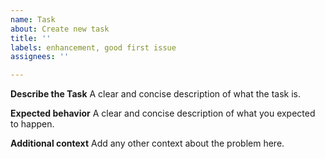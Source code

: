 ```yaml
---
name: Task
about: Create new task
title: ''
labels: enhancement, good first issue
assignees: ''

---
```


**Describe the Task**
A clear and concise description of what the task is.

**Expected behavior**
A clear and concise description of what you expected to happen.

**Additional context**
Add any other context about the problem here.
